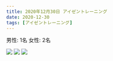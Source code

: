 ```yaml
---
title: 2020年12月30日 アイゼントレーニング
date: 2020-12-30
tags: [アイゼントレーニング]
---
```


男性: 1名
女性: 2名

![](/2020/12/30/20201230/1.jpg)
![](/2020/12/30/20201230/2.jpg)
![](/2020/12/30/20201230/3.jpg)
